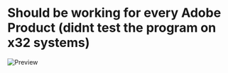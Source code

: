 
# Should be working for every Adobe Product (didnt test the program on x32 systems)

![Preview](https://i.imgur.com/sCcSAg1.png)
